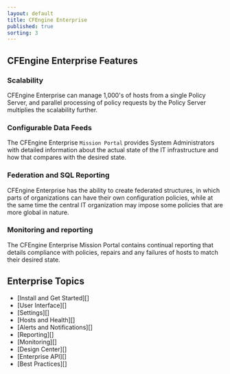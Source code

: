 ```yaml
---
layout: default
title: CFEngine Enterprise
published: true
sorting: 3
---
```


## CFEngine Enterprise Features ##

### Scalability ###

CFEngine Enterprise can manage 1,000's of hosts from a single Policy Server, and parallel processing of policy requests by the Policy Server multiplies the scalability further. 
	  	
### Configurable Data Feeds ###

The CFEngine Enterprise `Mission Portal` provides System Administrators with detailed information about the actual state of the IT infrastructure and how that compares with the desired state. 

### Federation and SQL Reporting ###

CFEngine Enterprise has the ability to create federated structures, in which parts of organizations can have their own configuration policies, while at the same time the central IT organization may impose some policies that are more global in nature. 

### Monitoring and reporting ###

The CFEngine Enterprise Mission Portal contains continual reporting that details compliance with policies, repairs and any failures of hosts to match their desired state.

## Enterprise Topics ##

* [Install and Get Started][]
* [User Interface][]
* [Settings][]
* [Hosts and Health][]
* [Alerts and Notifications][]
* [Reporting][]
* [Monitoring][]
* [Design Center][]
* [Enterprise API][]
* [Best Practices][]







